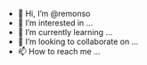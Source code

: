 - 👋 Hi, I’m @remonso
- 👀 I’m interested in ...
- 🌱 I’m currently learning ...
- 💞️ I’m looking to collaborate on ...
- 📫 How to reach me ...

<!---
remonso/remonso is a ✨ special ✨ repository because its `README.md` (this file) appears on your GitHub profile.
You can click the Preview link to take a look at your changes.
--->
